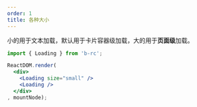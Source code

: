 ```yaml
---
order: 1
title: 各种大小
---
```


小的用于文本加载，默认用于卡片容器级加载，大的用于**页面级**加载。


````jsx
import { Loading } from 'b-rc';

ReactDOM.render(
  <div>
    <Loading size="small" />
    <Loading />
  </div>
, mountNode);
````

<style>
.mi-loading {
  margin-right: 16px;
}
</style>
